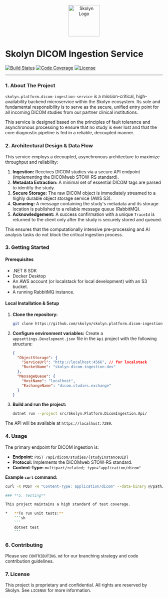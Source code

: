 <p align="center">
  <img src="[URL_to_Skolyn_Logo_High_Res.png]" alt="Skolyn Logo" width="100"/>
</p>

# Skolyn DICOM Ingestion Service

[![Build Status](https://img.shields.io/badge/build-passing-brightgreen)]([Link_to_CI_Pipeline])
[![Code Coverage](https://img.shields.io/badge/coverage-95%25-brightgreen)]([Link_to_Coverage_Report])
[![License](https://img.shields.io/badge/license-Proprietary-red)](LICENSE)

---

### **1. About The Project**

`skolyn.platform.dicom-ingestion-service` is a mission-critical, high-availability backend microservice within the Skolyn ecosystem. Its sole and fundamental responsibility is to serve as the secure, unified entry point for all incoming DICOM studies from our partner clinical institutions.

This service is designed based on the principles of fault tolerance and asynchronous processing to ensure that no study is ever lost and that the core diagnostic pipeline is fed in a reliable, decoupled manner.

### **2. Architectural Design & Data Flow**

This service employs a decoupled, asynchronous architecture to maximize throughput and reliability:

1.  **Ingestion:** Receives DICOM studies via a secure API endpoint (implementing the DICOMweb STOW-RS standard).
2.  **Metadata Extraction:** A minimal set of essential DICOM tags are parsed to identify the study.
3.  **Secure Storage:** The raw DICOM object is immediately streamed to a highly durable object storage service (AWS S3).
4.  **Queueing:** A message containing the study's metadata and its storage location is published to a reliable message queue (RabbitMQ).
5.  **Acknowledgement:** A success confirmation with a unique `TraceId` is returned to the client only after the study is securely stored and queued.

This ensures that the computationally intensive pre-processing and AI analysis tasks do not block the critical ingestion process.

### **3. Getting Started**

#### **Prerequisites**

*   .NET 8 SDK
*   Docker Desktop
*   An AWS account (or localstack for local development) with an S3 bucket.
*   A running RabbitMQ instance.

#### **Local Installation & Setup**

1.  **Clone the repository:**
    ```sh
    git clone https://github.com/skolyn/skolyn.platform.dicom-ingestion-service.git
    ```
2.  **Configure environment variables:** Create a `appsettings.Development.json` file in the `Api` project with the following structure:
    ```json
    {
      "ObjectStorage": {
        "ServiceUrl": "http://localhost:4566", // for localstack
        "BucketName": "skolyn-dicom-ingestion-dev"
      },
      "MessageQueue": {
        "HostName": "localhost",
        "ExchangeName": "dicom.studies.exchange"
      }
    }
    ```
3.  **Build and run the project:**
    ```sh
    dotnet run --project src/Skolyn.Platform.DicomIngestion.Api/
    ```
The API will be available at `https://localhost:7289`.

### **4. Usage**

The primary endpoint for DICOM ingestion is:

*   **Endpoint:** `POST /api/dicom/studies/{studyInstanceUID}`
*   **Protocol:** Implements the DICOMweb STOW-RS standard.
*   **Content-Type:** `multipart/related; type="application/dicom"`

**Example `curl` command:**
```sh
curl -X POST -H "Content-Type: application/dicom" --data-binary @/path/to/your/dicomfile.dcm http://localhost:5289/api/dicom/studies/{study-uid}```

### **5. Testing**

This project maintains a high standard of test coverage.

*   **To run unit tests:**
    ```sh
    ```
    dotnet test
    ```
```
### **6. Contributing**

Please see `CONTRIBUTING.md` for our branching strategy and code contribution guidelines.

### **7. License**

This project is proprietary and confidential. All rights are reserved by Skolyn. See `LICENSE` for more information.
